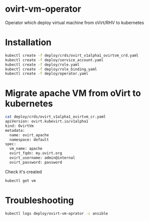 ovirt-vm-operator
====================

Operator which deploy virtual machine from oVirt/RHV to kubernetes

# Installation
```bash
kubectl create -f deploy/crds/ovirt_v1alpha1_ovirtvm_crd.yaml
kubectl create -f deploy/service_account.yaml
kubectl create -f deploy/role.yaml
kubectl create -f deploy/role_binding.yaml
kubectl create -f deploy/operator.yaml
```

# Migrate apache VM from oVirt to kubernetes
```bash
cat deploy/crds/ovirt_v1alpha1_ovirtvm_cr.yaml
apiVersion: ovirt.kubevirt.io/v1alpha1
kind: OvirtVm
metadata:
  name: ovirt_apache
  namespace: default
spec:
  vm_name: apache
  ovirt_fqdn: my.ovirt.org
  ovirt_username: admin@internal
  ovirt_password: password
```

Check it's created

```bash
kubectl get vm
```

# Troubleshooting

```bash
kubectl logs deploy/ovirt-vm-oprator -c ansible
```
